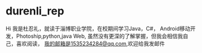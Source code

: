 # durenli_rep
Hi
我是杜忍礼，就读于淄博职业学院，在校期间学习Java，C#，
Android移动开发，Photoship,python,java Web,
虽然没有更深的了解掌握，但我会相信我自己，喜欢阅读，
我的邮箱是1535234284@qq.com,欢迎给我发邮件
